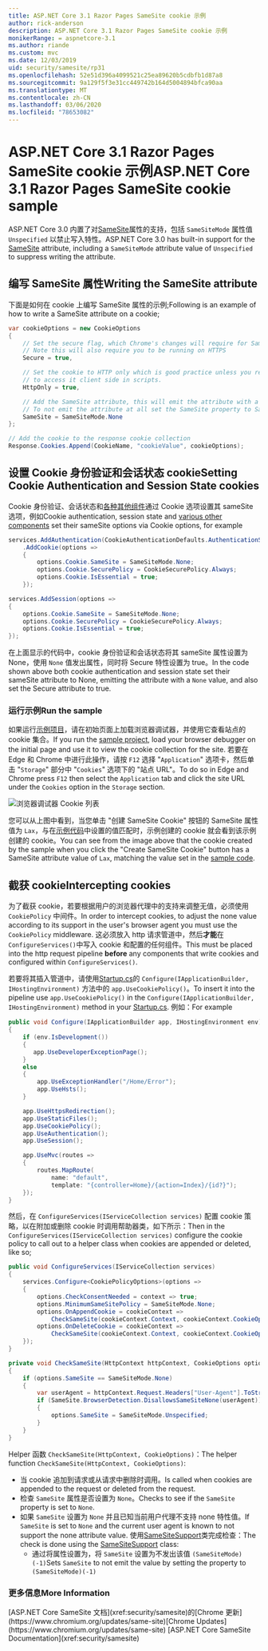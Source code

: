 ```yaml
---
title: ASP.NET Core 3.1 Razor Pages SameSite cookie 示例
author: rick-anderson
description: ASP.NET Core 3.1 Razor Pages SameSite cookie 示例
monikerRange: = aspnetcore-3.1
ms.author: riande
ms.custom: mvc
ms.date: 12/03/2019
uid: security/samesite/rp31
ms.openlocfilehash: 52e51d396a4099521c25ea89620b5cdbfb1d87a8
ms.sourcegitcommit: 9a129f5f3e31cc449742b164d5004894bfca90aa
ms.translationtype: MT
ms.contentlocale: zh-CN
ms.lasthandoff: 03/06/2020
ms.locfileid: "78653082"
---
```

# <a name="aspnet-core-31-razor-pages-samesite-cookie-sample"></a><span data-ttu-id="72e5b-103">ASP.NET Core 3.1 Razor Pages SameSite cookie 示例</span><span class="sxs-lookup"><span data-stu-id="72e5b-103">ASP.NET Core 3.1 Razor Pages SameSite cookie sample</span></span>

<span data-ttu-id="72e5b-104">ASP.NET Core 3.0 内置了对[SameSite](https://www.owasp.org/index.php/SameSite)属性的支持，包括 `SameSiteMode` 属性值 `Unspecified` 以禁止写入特性。</span><span class="sxs-lookup"><span data-stu-id="72e5b-104">ASP.NET Core 3.0 has built-in support for the [SameSite](https://www.owasp.org/index.php/SameSite) attribute, including a `SameSiteMode` attribute value of `Unspecified` to suppress writing the attribute.</span></span>

## <a name="sampleCode"></a><span data-ttu-id="72e5b-105">编写 SameSite 属性</span><span class="sxs-lookup"><span data-stu-id="72e5b-105">Writing the SameSite attribute</span></span>

<span data-ttu-id="72e5b-106">下面是如何在 cookie 上编写 SameSite 属性的示例;</span><span class="sxs-lookup"><span data-stu-id="72e5b-106">Following is an example of how to write a SameSite attribute on a cookie;</span></span>

```c#
var cookieOptions = new CookieOptions
{
    // Set the secure flag, which Chrome's changes will require for SameSite none.
    // Note this will also require you to be running on HTTPS
    Secure = true,

    // Set the cookie to HTTP only which is good practice unless you really do need
    // to access it client side in scripts.
    HttpOnly = true,

    // Add the SameSite attribute, this will emit the attribute with a value of none.
    // To not emit the attribute at all set the SameSite property to SameSiteMode.Unspecified.
    SameSite = SameSiteMode.None
};

// Add the cookie to the response cookie collection
Response.Cookies.Append(CookieName, "cookieValue", cookieOptions);
```

## <a name="setting-cookie-authentication-and-session-state-cookies"></a><span data-ttu-id="72e5b-107">设置 Cookie 身份验证和会话状态 cookie</span><span class="sxs-lookup"><span data-stu-id="72e5b-107">Setting Cookie Authentication and Session State cookies</span></span>

<span data-ttu-id="72e5b-108">Cookie 身份验证、会话状态和[各种其他组件](https://docs.microsoft.com/aspnet/core/security/samesite?view=aspnetcore-3.0)通过 Cookie 选项设置其 sameSite 选项，例如</span><span class="sxs-lookup"><span data-stu-id="72e5b-108">Cookie authentication, session state and [various other components](https://docs.microsoft.com/aspnet/core/security/samesite?view=aspnetcore-3.0) set their sameSite options via Cookie options, for example</span></span>

```c#
services.AddAuthentication(CookieAuthenticationDefaults.AuthenticationScheme)
    .AddCookie(options =>
    {
        options.Cookie.SameSite = SameSiteMode.None;
        options.Cookie.SecurePolicy = CookieSecurePolicy.Always;
        options.Cookie.IsEssential = true;
    });

services.AddSession(options =>
{
    options.Cookie.SameSite = SameSiteMode.None;
    options.Cookie.SecurePolicy = CookieSecurePolicy.Always;
    options.Cookie.IsEssential = true;
});
```

<span data-ttu-id="72e5b-109">在上面显示的代码中，cookie 身份验证和会话状态将其 sameSite 属性设置为 None，使用 `None` 值发出属性，同时将 Secure 特性设置为 true。</span><span class="sxs-lookup"><span data-stu-id="72e5b-109">In the code shown above both cookie authentication and session state set their sameSite attribute to None, emitting the attribute with a `None` value, and also set the Secure attribute to true.</span></span>

### <a name="run-the-sample"></a><span data-ttu-id="72e5b-110">运行示例</span><span class="sxs-lookup"><span data-stu-id="72e5b-110">Run the sample</span></span>

<span data-ttu-id="72e5b-111">如果运行[示例项目](https://github.com/blowdart/AspNetSameSiteSamples/tree/master/AspNetCore31RazorPages)，请在初始页面上加载浏览器调试器，并使用它查看站点的 cookie 集合。</span><span class="sxs-lookup"><span data-stu-id="72e5b-111">If you run the [sample project](https://github.com/blowdart/AspNetSameSiteSamples/tree/master/AspNetCore31RazorPages), load your browser debugger on the initial page and use it to view the cookie collection for the site.</span></span> <span data-ttu-id="72e5b-112">若要在 Edge 和 Chrome 中进行此操作，请按 `F12` 选择 "`Application`" 选项卡，然后单击 "`Storage`" 部分中 "`Cookies`" 选项下的 "站点 URL"。</span><span class="sxs-lookup"><span data-stu-id="72e5b-112">To do so in Edge and Chrome press `F12` then select the `Application` tab and click the site URL under the `Cookies` option in the `Storage` section.</span></span>

![浏览器调试器 Cookie 列表](BrowserDebugger.png)

<span data-ttu-id="72e5b-114">您可以从上图中看到，当您单击 "创建 SameSite Cookie" 按钮的 SameSite 属性值为 `Lax`，与在[示例代码](#sampleCode)中设置的值匹配时，示例创建的 cookie 就会看到该示例创建的 cookie。</span><span class="sxs-lookup"><span data-stu-id="72e5b-114">You can see from the image above that the cookie created by the sample when you click the "Create SameSite Cookie" button has a SameSite attribute value of `Lax`, matching the value set in the [sample code](#sampleCode).</span></span>

## <a name="interception"></a><span data-ttu-id="72e5b-115">截获 cookie</span><span class="sxs-lookup"><span data-stu-id="72e5b-115">Intercepting cookies</span></span>

<span data-ttu-id="72e5b-116">为了截获 cookie，若要根据用户的浏览器代理中的支持来调整无值，必须使用 `CookiePolicy` 中间件。</span><span class="sxs-lookup"><span data-stu-id="72e5b-116">In order to intercept cookies, to adjust the none value according to its support in the user's browser agent you must use the `CookiePolicy` middleware.</span></span> <span data-ttu-id="72e5b-117">这必须放入 http 请求管道中，然后**才能**在 `ConfigureServices()`中写入 cookie 和配置的任何组件。</span><span class="sxs-lookup"><span data-stu-id="72e5b-117">This must be placed into the http request pipeline **before** any components that write cookies and configured within `ConfigureServices()`.</span></span>

<span data-ttu-id="72e5b-118">若要将其插入管道中，请使用[Startup.cs](https://github.com/blowdart/AspNetSameSiteSamples/blob/master/AspNetCore21MVC/Startup.cs)的 `Configure(IApplicationBuilder, IHostingEnvironment)` 方法中的 `app.UseCookiePolicy()`。</span><span class="sxs-lookup"><span data-stu-id="72e5b-118">To insert it into the pipeline use `app.UseCookiePolicy()` in the `Configure(IApplicationBuilder, IHostingEnvironment)` method in your [Startup.cs](https://github.com/blowdart/AspNetSameSiteSamples/blob/master/AspNetCore21MVC/Startup.cs).</span></span> <span data-ttu-id="72e5b-119">例如：</span><span class="sxs-lookup"><span data-stu-id="72e5b-119">For example</span></span>

```c#
public void Configure(IApplicationBuilder app, IHostingEnvironment env)
{
    if (env.IsDevelopment())
    {
       app.UseDeveloperExceptionPage();
    }
    else
    {
        app.UseExceptionHandler("/Home/Error");
        app.UseHsts();
    }

    app.UseHttpsRedirection();
    app.UseStaticFiles();
    app.UseCookiePolicy();
    app.UseAuthentication();
    app.UseSession();

    app.UseMvc(routes =>
    {
        routes.MapRoute(
            name: "default",
            template: "{controller=Home}/{action=Index}/{id?}");
    });
}
```

<span data-ttu-id="72e5b-120">然后，在 `ConfigureServices(IServiceCollection services)` 配置 cookie 策略，以在附加或删除 cookie 时调用帮助器类，如下所示：</span><span class="sxs-lookup"><span data-stu-id="72e5b-120">Then in the `ConfigureServices(IServiceCollection services)` configure the cookie policy to call out to a helper class when cookies are appended or deleted, like so;</span></span>

```c#
public void ConfigureServices(IServiceCollection services)
{
    services.Configure<CookiePolicyOptions>(options =>
    {
        options.CheckConsentNeeded = context => true;
        options.MinimumSameSitePolicy = SameSiteMode.None;
        options.OnAppendCookie = cookieContext =>
            CheckSameSite(cookieContext.Context, cookieContext.CookieOptions);
        options.OnDeleteCookie = cookieContext =>
            CheckSameSite(cookieContext.Context, cookieContext.CookieOptions);
    });
}

private void CheckSameSite(HttpContext httpContext, CookieOptions options)
{
    if (options.SameSite == SameSiteMode.None)
    {
        var userAgent = httpContext.Request.Headers["User-Agent"].ToString();
        if (SameSite.BrowserDetection.DisallowsSameSiteNone(userAgent))
        {
            options.SameSite = SameSiteMode.Unspecified;
        }
    }
}
```

<span data-ttu-id="72e5b-121">Helper 函数 `CheckSameSite(HttpContext, CookieOptions)`：</span><span class="sxs-lookup"><span data-stu-id="72e5b-121">The helper function `CheckSameSite(HttpContext, CookieOptions)`:</span></span>

* <span data-ttu-id="72e5b-122">当 cookie 追加到请求或从请求中删除时调用。</span><span class="sxs-lookup"><span data-stu-id="72e5b-122">Is called when cookies are appended to the request or deleted from the request.</span></span>
* <span data-ttu-id="72e5b-123">检查 `SameSite` 属性是否设置为 `None`。</span><span class="sxs-lookup"><span data-stu-id="72e5b-123">Checks to see if the `SameSite` property is set to `None`.</span></span>
* <span data-ttu-id="72e5b-124">如果 `SameSite` 设置为 `None` 并且已知当前用户代理不支持 none 特性值。</span><span class="sxs-lookup"><span data-stu-id="72e5b-124">If `SameSite` is set to `None` and the current user agent is known to not support the none attribute value.</span></span> <span data-ttu-id="72e5b-125">使用[SameSiteSupport](https://github.com/dotnet/AspNetCore.Docs/tree/master/aspnetcore/security/samesite/sample/snippets/SameSiteSupport.cs)类完成检查：</span><span class="sxs-lookup"><span data-stu-id="72e5b-125">The check is done using the [SameSiteSupport](https://github.com/dotnet/AspNetCore.Docs/tree/master/aspnetcore/security/samesite/sample/snippets/SameSiteSupport.cs) class:</span></span>
  * <span data-ttu-id="72e5b-126">通过将属性设置为，将 `SameSite` 设置为不发出该值 `(SameSiteMode)(-1)`</span><span class="sxs-lookup"><span data-stu-id="72e5b-126">Sets `SameSite` to not emit the value by setting the property to `(SameSiteMode)(-1)`</span></span>

### <a name="more-information"></a><span data-ttu-id="72e5b-127">更多信息</span><span class="sxs-lookup"><span data-stu-id="72e5b-127">More Information</span></span>
 
<span data-ttu-id="72e5b-128">
[ASP.NET Core SameSite 文档](xref:security/samesite)的[Chrome 更新](https://www.chromium.org/updates/same-site)</span><span class="sxs-lookup"><span data-stu-id="72e5b-128">[Chrome Updates](https://www.chromium.org/updates/same-site)
[ASP.NET Core SameSite Documentation](xref:security/samesite)</span></span>